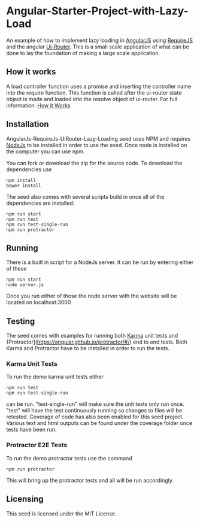 
Angular-Starter-Project-with-Lazy-Load
=====================================
An example of how to implement lazy loading in [AngularJS](http://angularjs.org/) using
[RequireJS](http://requirejs.org/) and the angular [Ui-Router](http://angular-ui.github.io/ui-router/site/#/api/ui.router).
This is a small scale application of what can be done to lay the foundation of making a large scale
application.


## How it works
A load controller function uses a promise and inserting the controller name into the require function.
This function is called after the ui-router state object is made and loaded into the resolve object of
ui-router. For full information:
[How it Works](http://github.com/CodeTap/angularjs-requirejs-uirouter-lazy-loading-seed/wiki/How-it-works)

## Installation

AngularJs-RequireJs-UiRouter-Lazy-Loading seed uses NPM and requires [NodeJs](https://nodejs.org/en/)
to be installed in order to use the seed. Once node is installed on the computer you can use npm.

You can fork or download the zip for the source code. To download the dependencies use
```
npm install
bower install
```
The seed also comes with several scripts build in once all of the dependencies are installed:
```
npm run start
npm run test
npm run test-single-run
npm run protractor
```

## Running
There is a built in script for a NodeJs server.  It can be run by entering either of these
```
npm run start
node server.js
```
Once you run either of those the node server with the website will be located on localhost:3000

## Testing
The seed comes with examples for running both [Karma](https://karma-runner.github.io/0.13/index.html)
unit tests and {Protractor](https://angular.github.io/protractor/#/) end to end tests.  Both Karma
and Protractor have to be installed in order to run the tests.

### Karma Unit Tests

To run the demo karma unit tests either
```
npm run test
npm run test-single-run
```
can be run.  "test-single-run" will make sure the unit tests only run once. "test" will have the test
continuously running so changes to files will be retested.  Coverage of code has also been enabled
for this seed project.  Various text and html outputs can be found under the coverage folder once
tests have been run.

### Protractor E2E Tests
To run the demo protractor tests use the command
```
npm run protractor
```
This will bring up the protractor tests and all will be run accordingly.

## Licensing
This seed is licensed under the MIT License.